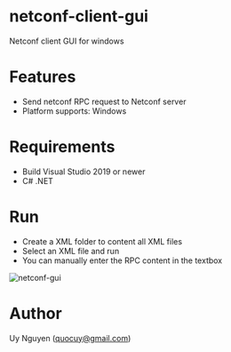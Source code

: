 # netconf-client-gui
Netconf client GUI for windows

# Features
- Send netconf RPC request to Netconf server 
- Platform supports: Windows

# Requirements
- Build Visual Studio 2019 or newer 
- C# .NET

# Run
- Create a XML folder to content all XML files
- Select an XML file and run
- You can manually enter the RPC content in the textbox

![netconf-gui](https://user-images.githubusercontent.com/26807630/140479422-6ac82b94-1109-4332-a5a2-13f9015cbc3e.PNG)

# Author
Uy Nguyen (quocuy@gmail.com)
